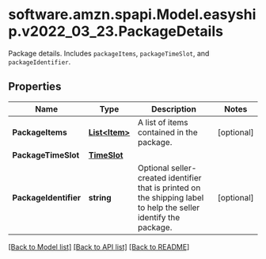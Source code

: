 # software.amzn.spapi.Model.easyship.v2022_03_23.PackageDetails
Package details. Includes `packageItems`, `packageTimeSlot`, and `packageIdentifier`.

## Properties

Name | Type | Description | Notes
------------ | ------------- | ------------- | -------------
**PackageItems** | [**List&lt;Item&gt;**](Item.md) | A list of items contained in the package. | [optional] 
**PackageTimeSlot** | [**TimeSlot**](TimeSlot.md) |  | 
**PackageIdentifier** | **string** | Optional seller-created identifier that is printed on the shipping label to help the seller identify the package. | [optional] 

[[Back to Model list]](../README.md#documentation-for-models) [[Back to API list]](../README.md#documentation-for-api-endpoints) [[Back to README]](../README.md)

